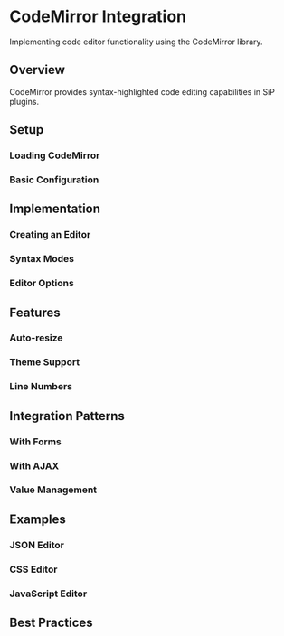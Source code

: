 # CodeMirror Integration

Implementing code editor functionality using the CodeMirror library.

## Overview

CodeMirror provides syntax-highlighted code editing capabilities in SiP plugins.

## Setup

### Loading CodeMirror
<!-- TODO: How to include CodeMirror assets -->

### Basic Configuration
<!-- TODO: Standard CodeMirror setup -->

## Implementation

### Creating an Editor
<!-- TODO: Code to initialize editor -->

### Syntax Modes
<!-- TODO: Available syntax highlighting modes -->

### Editor Options
<!-- TODO: Common configuration options -->

## Features

### Auto-resize
<!-- TODO: Using cm-resize.js -->

### Theme Support
<!-- TODO: Available themes -->

### Line Numbers
<!-- TODO: Line number configuration -->

## Integration Patterns

### With Forms
<!-- TODO: Form submission handling -->

### With AJAX
<!-- TODO: Saving editor content via AJAX -->

### Value Management
<!-- TODO: Getting/setting editor values -->

## Examples

### JSON Editor
<!-- TODO: Example from json-editor implementation -->

### CSS Editor
<!-- TODO: CSS editing example -->

### JavaScript Editor
<!-- TODO: JS editing example -->

## Best Practices

<!-- TODO: CodeMirror best practices -->